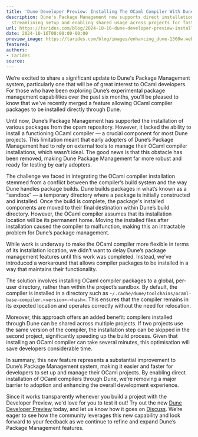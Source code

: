 ```yaml
---
title: 'Dune Developer Preview: Installing The OCaml Compiler With Dune Package Management'
description: Dune's Package Management now supports direct installation of OCaml compilers,
  streamlining setup and enabling shared usage across projects for faster builds.
url: https://tarides.com/blog/2024-10-16-dune-developer-preview-installing-the-ocaml-compiler-with-dune-package-management
date: 2024-10-16T00:00:00-00:00
preview_image: https://tarides.com/blog/images/enhancing_dune-1360w.webp
featured:
authors:
- Tarides
source:
---
```


<p>We&rsquo;re excited to share a significant update to Dune's Package Management system, particularly one that will be of great interest to OCaml developers. For those who have been exploring Dune&rsquo;s experimental package management capabilities over the past six months, you&rsquo;ll be pleased to know that we've recently merged a feature allowing OCaml compiler packages to be installed directly through Dune.</p>
<p>Until now, Dune&rsquo;s Package Management has supported the installation of various packages from the opam repository. However, it lacked the ability to install a functioning OCaml compiler &mdash; a crucial component for most Dune projects. This limitation meant that early adopters of Dune&rsquo;s Package Management had to rely on external tools to manage their OCaml compiler installations, which wasn&rsquo;t ideal. The good news is that this obstacle has been removed, making Dune Package Management far more robust and ready for testing by early adopters.</p>
<p>The challenge we faced in integrating the OCaml compiler installation stemmed from a conflict between the compiler&rsquo;s build system and the way Dune handles package builds. Dune builds packages in what&rsquo;s known as a &ldquo;sandbox&rdquo; &mdash; a temporary directory where a package is initially constructed and installed. Once the build is complete, the package's installed components are moved to their final destination within Dune&rsquo;s build directory. However, the OCaml compiler assumes that its installation location will be its permanent home. Moving the installed files after installation caused the compiler to malfunction, making this an intractable problem for Dune&rsquo;s package management.</p>
<p>While work is underway to make the OCaml compiler more flexible in terms of its installation location, we didn&rsquo;t want to delay Dune&rsquo;s package management features until this work was completed. Instead, we&rsquo;ve introduced a workaround that allows compiler packages to be installed in a way that maintains their functionality.</p>
<p>The solution involves installing OCaml compiler packages to a global, per-user directory, rather than within the project&rsquo;s sandbox. By default, the compiler is installed in a directory such as <code>~/.cache/dune/toolchains/ocaml-base-compiler.&lt;version&gt;-&lt;hash&gt;</code>. This ensures that the compiler remains in its expected location and operates correctly without the need for relocation.</p>
<p>Moreover, this approach offers an added benefit: compilers installed through Dune can be shared across multiple projects. If two projects use the same version of the compiler, the installation step can be skipped in the second project, significantly speeding up the build process. Given that installing an OCaml compiler can take several minutes, this optimisation will save developers considerable time.</p>
<p>In summary, this new feature represents a substantial improvement to Dune&rsquo;s Package Management system, making it easier and faster for developers to set up and manage their OCaml projects. By enabling direct installation of OCaml compilers through Dune, we&rsquo;re removing a major barrier to adoption and enhancing the overall development experience.</p>
<p>Since it works transparently whenever you build a project with the Developer Preview, we'd love for you to test it out! Try out the new <a href="https://tarides.com/blog/2024-10-03-introducing-the-dune-developer-preview-a-new-era-for-ocaml-development/">Dune Developer Preview</a> today, and let us know how it goes on <a href="https://discuss.ocaml.org/">Discuss</a>. We&rsquo;re eager to see how the community leverages this new capability and look forward to your feedback as we continue to refine and expand Dune&rsquo;s Package Management features.</p>

